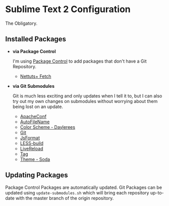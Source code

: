 # Sublime Text 2 Configuration

The Obligatory.

## Installed Packages

-	**via Package Control**

	I'm using [Package Control][] to add packages that don't have a Git Repository.

	-	[Nettuts+ Fetch](http://net.tutsplus.com/articles/news/introducing-nettuts-fetch/)

-	**via Git Submodules**

	Git is much less exciting and only updates when I tell it to, but I can also try out my own changes on submodules without worrying about them being lost on an update.

	-	[ApacheConf](https://github.com/colinta/ApacheConf.tmLanguage)
	-	[AutoFileName](https://github.com/BoundInCode/AutoFileName)
	-	[Color Scheme - Daylerees](https://github.com/daylerees/colour-schemes)
	-	[Git](https://github.com/kemayo/sublime-text-2-git)
	-	[JsFormat](https://github.com/jdc0589/JsFormat)
	-	[LESS-build](https://github.com/sirlancelot/LESS-build-sublime)
	-	[LiveReload](https://github.com/dz0ny/LiveReload-sublimetext2)
	-	[Tag](https://github.com/SublimeText/Tag)
	-	[Theme - Soda](https://github.com/buymeasoda/soda-theme)

## Updating Packages

Package Control Packages are automatically updated. Git Packages can be updated using `update-submodules.sh` which will bring each repository up-to-date with the master branch of the origin repository.

  [Package Control]: http://wbond.net/sublime_packages/package_control
